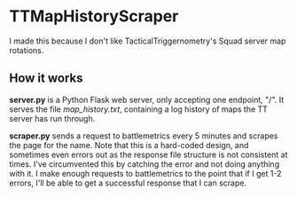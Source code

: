 # TTMapHistoryScraper

I made this because I don't like TacticalTriggernometry's Squad server map rotations.

## How it works

**server.py** is a Python Flask web server, only accepting one endpoint, "/". It serves the file _map_history.txt_, containing a log history of maps the TT server has run through.

**scraper.py** sends a request to battlemetrics every 5 minutes and scrapes the page for the name. Note that this is a hard-coded design, and sometimes even errors out as the response file structure is not consistent at times. I've circumvented this by catching the error and not doing anything with it. I make enough requests to battlemetrics to the point that if I get 1-2 errors, I'll be able to get a successful response that I can scrape.
